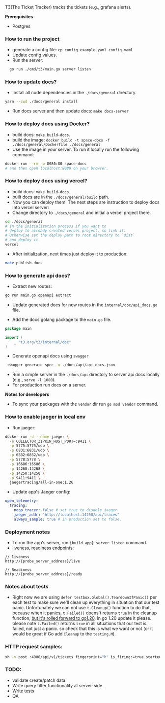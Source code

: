 T3(The Ticket Tracker) tracks the tickets (e.g., grafana alerts).

__Prerequisites__

- Postgres

### How to run the project

- generate a config file: `cp config.example.yaml config.yaml`
- Update config values.
- Run the server:

```bash
  go run ./cmd/t3/main.go server listen
```

### How to update docs?

- Install all node dependencies in the `./docs/general` directory.

```bash
yarn --cwd ./docs/general install
```

- Run docs server and then update docs: `make docs-server`

### How to deploy docs using Docker?

- build docs: `make build-docs`.
- build the image: `docker build -t space-docs -f ./docs/general/Dockerfile ./docs/general`
- Use the image in your server. To run it locally run the following command:

```bash
docker run --rm -p 8080:80 space-docs
# and then open localhost:8080 on your browser.
```

### How to deploy docs using vercel?

- build docs: `make build-docs`.
- built docs are in the `./docs/general/build` path.
- Now you can deploy them. The next steps are instruction to deploy docs into vercel server:
- Change directory to `./docs/general` and initial a vercel project there.

```bash
cd ./docs/general
# In the initialization process if you want to
# deploy to already created vercel project, so link it.
# Otherwise set the deploy path to root directory to `dist`
# and deploy it.
vercel
```

- After initialization, next times just deploy it to production:

```bash
make publish-docs
```

### How to generate api docs?

- Extract new routes:

```bash
go run main.go openapi extract
```

- Update generated docs for new routes in the `internal/doc/api_docs.go` file.

- Add the docs golang package to the `main.go` file.

```go
package main

import (
	_ "t3.org/t3/internal/doc"
)
```

- Generate openapi docs using `swagger`

```bash
 swagger generate spec -o ./docs/api/api_docs.json
```

- Run a simple server in the `./docs/api` directory to server api docs locally (e.g., `serve -l 1000`).
- For production run docs on a server.

__Notes for developers__

- To sync your packages with the `vendor` dir run `go mod vendor` command.

### How to enable jaeger in local env

- Run jaeger:

```bash
docker run -d --name jaeger \
  -e COLLECTOR_ZIPKIN_HOST_PORT=:9411 \
  -p 5775:5775/udp \
  -p 6831:6831/udp \
  -p 6832:6832/udp \
  -p 5778:5778 \
  -p 16686:16686 \
  -p 14268:14268 \
  -p 14250:14250 \
  -p 9411:9411 \
  jaegertracing/all-in-one:1.26
```

- Update app's Jaeger config:

```yaml
open_telemetry:
  tracing:
    noop_tracer: false # set true to disable jaeger
    jaeger_addr: "http://localhost:14268/api/traces"
    always_sample: true # in production set to false.
```

### Deployment notes

- To run the app's server, run `{build_app} server listen` command.
- liveness, readiness endpoints:

```text
// liveness
http://{probe_server_address}/live

// Readiness
http://{probe_server_address}/ready
```

### Notes about tests

- Right now we are using `defer testbox.Global().TeardownIfPanic()` per each test to make sure we'll clean up
  everything in situation that our test panic. Unfortunately we can not use `t.Cleanup()` function to do that, because
  when it panics, `t.Failed()` doens't returns `true` in the cleanup function,
  [but it's rolled forward to go1.20](https://github.com/golang/go/issues/49929), in go 1.20 update it please. please
  note `t.Failed()` returns `true` in all situations that our test is failed, not just a panic. so check that this is
  what we want or not (or it would be great if Go add `Cleanup` to the `testing.M`).

### HTTP request samples:

```bash
xh -v post :4000/api/v1/tickets fingerprint="h" is_firing:=true started_at:=1 level="low" description="a test alert" webhook:='{"channel":"matrix","channel_id":"!sGJfLhjEueOpYkVKdz:matrix.org"}'
```

### TODO:
- validate create/patch data.
- Write query filter functionality at server-side.
- Write tests
- QA
